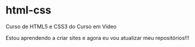 # html-css
 Curso de HTML5 e CSS3 do Curso em Vídeo

 Estou aprendendo a criar sites e agora eu vou atualizar meu repositórios!!!